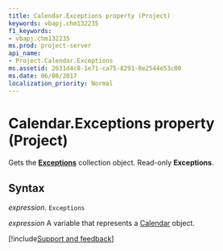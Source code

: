 ```yaml
---
title: Calendar.Exceptions property (Project)
keywords: vbapj.chm132235
f1_keywords:
- vbapj.chm132235
ms.prod: project-server
api_name:
- Project.Calendar.Exceptions
ms.assetid: 2631d4c8-1e71-ca75-8291-8e2544e53c00
ms.date: 06/08/2017
localization_priority: Normal
---
```



# Calendar.Exceptions property (Project)

Gets the  **[Exceptions](Project.exceptions.md)** collection object. Read-only **Exceptions**.


## Syntax

_expression_. `Exceptions`

_expression_ A variable that represents a [Calendar](./Project.Calendar.md) object.

[!include[Support and feedback](~/includes/feedback-boilerplate.md)]